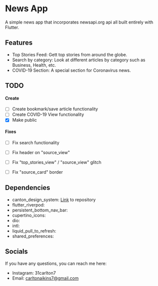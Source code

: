# News App

A simple news app that incorporates newsapi.org api all built entirely with Flutter.

## Features

- Top Stories Feed: Gett top stories from around the globe.
- Search by category: Look at different articles by category such as Business, Health, etc.
- COVID-19 Section: A special section for Coronavirus news.

## TODO

#### Create
- [ ] Create bookmark/save article functionality
- [ ] Create COVID-19 View functionality
- [X] Make public

#### Fixes
- [ ] Fix search functionality
- [ ] Fix header on "source_view"
- [ ] Fix "top_stories_view" / "source_view" glitch
- [ ] Fix "source_card" border


## Dependencies

 - canton_design_system: [Link](https://github.com/31Carlton7/canton_design_system) to repository
 - flutter_riverpod:
 - persistent_bottom_nav_bar:
 - cupertino_icons:
 - dio:
 - intl:
 - liquid_pull_to_refresh:
 - shared_preferences:

## Socials

If you have any questions, you can reach me here:

- Instagram: 31carlton7
- Email: carltonaikins7@gmail.com
